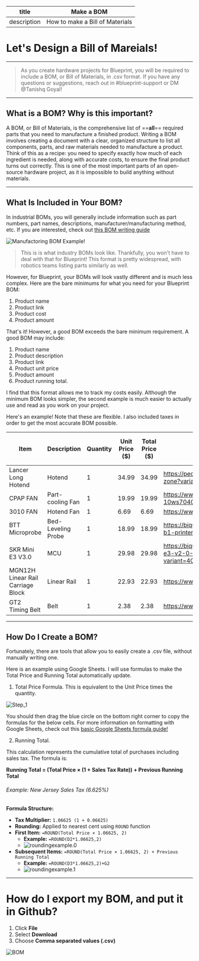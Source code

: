 | title       | Make a BOM                           |
| ----------- | ---------------------------------- |
| description | How to make a Bill of Materials |

# Let's Design a Bill of Mareials!
---
> As you create hardware projects for Blueprint, you will be required to include a BOM, or Bill of Materials, in .csv format. If you have any questions or suggestions, reach out in #blueprint-support or DM @Tanishq Goyal!

--- 
## What is a BOM? Why is this important?


A BOM, or Bill of Materials, is the comprehensive list of ==**all**== required parts that you need to manufacture a finished product. Writing a BOM involves creating a document with a clear, organized structure to list all components, parts, and raw materials needed to manufacture a product. Think of this as a recipe: you need to specify exactly how much of each ingredient is needed, along with accurate costs, to ensure the final product turns out correctly. This is one of the most important parts of an open-source hardware project, as it is impossible to build anything without materials. 

--- 
## What Is Included in Your BOM? 

In industrial BOMs, you will generally include information such as part numbers, part names, descriptions, manufacturer/manufacturing method, etc. If you are interested, check out [this BOM writing guide](https://durolabs.co/blog/bill-of-materials-example/)

![Manufactoring BOM Example!](https://hc-cdn.hel1.your-objectstorage.com/s/v3/fbea41efef552a6cc8830f589c44f6f3f2b8e236_pasted_image_20251017223635.png)
> This is is what industry BOMs look like. Thankfully, you won't have to deal with that for Blueprint! This format is pretty widespread, with robotics teams listing parts similarly as well. 

However, for Blueprint, your BOMs will look vastly different and is much less complex.  Here are the bare minimums for what you need for your Blueprint BOM:

1. Product name
2. Product link
3. Product cost
4. Product amount


That's it! However, a good BOM exceeds the bare minimum requirement. A good BOM may include:

1. Product name
2. Product description
3. Product link
4. Product unit price
5. Product amount
6. Product running total.

I find that this format allows me to track my costs easily. Although the minimum BOM looks simpler, the second example is much easier to actually use and read as you work on your project. 

Here's an example! Note that these are flexible. I also included taxes in order to get the most accurate BOM possible. 

| Item                              | Description        | Quantity | Unit Price ($) | Total Price ($) | URL                                                                                                                  | Running Total ($ with Tax) |     |
| --------------------------------- | ------------------ | -------- | -------------- | --------------- | -------------------------------------------------------------------------------------------------------------------- | -------------------------- | --- |
| Lancer Long Hotend                | Hotend             | 1        | 34.99          | 34.99           | https://peopoly.net/products/magneto-x-lancer-melt-zone?variant=46839304225050                                       | 37.31                      |     |
| CPAP FAN                          | Part-cooling Fan   | 1        | 19.99          | 19.99           | https://www.fabreeko.com/products/cpap-fan-10ws7040-hose-by-mellow                                                   | 58.62                      |     |
| 3010 FAN                          | Hotend Fan         | 1        | 6.69           | 6.69            | https://www.aliexpress.us/item/3256808756746945.html                                                                 | 65.78                      |     |
| BTT Microprobe                    | Bed-Leveling Probe | 1        | 18.99          | 18.99           | https://biqu.equipment/products/microprobe-v1-0-for-b1-printers-h2-extruders-ender-3                                 | 86.00                      |     |
| SKR Mini E3 V3.0                  | MCU                | 1        | 29.98          | 29.98           | https://biqu.equipment/products/bigtreetech-skr-mini-e3-v2-0-32-bit-control-board-for-ender-3?variant=40035469885538 | 117.97                     |     |
| MGN12H Linear Rail Carriage Block | Linear Rail        | 1        | 22.93          | 22.93           | https://www.aliexpress.us/item/2251832643511407.html                                                                 | 142.42                     |     |
| GT2 Timing Belt                   | Belt               | 1        | 2.38           | 2.38            | https://www.aliexpress.us/item/3256805030553800.html                                                                 | 144.96                     |     |


--- 

## How Do I Create a BOM?

Fortunately, there are tools that allow you to easily create a .csv file, without manually writing one. 

Here is an example using Google Sheets. I will use formulas to make the Total Price and Running Total automatically update. 

1. Total Price Formula. This is equivalent to the Unit Price times the quantity. 

![Step_1](https://hc-cdn.hel1.your-objectstorage.com/s/v3/19deaef50d30d1524066970c1b76a219ad170939_pasted_image_20251017234942.png)

You should then drag the blue circle on the bottom right corner to copy the formulas for the below cells. For more information on formatting with Google Sheets, check out this [basic Google Sheets formula guide!](https://www.youtube.com/watch?v=llkP9DxRAPI) 

2. Running Total.
   
This calculation represents the cumulative total of purchases including sales tax. The formula is:

**Running Total = (Total Price × (1 + Sales Tax Rate)) + Previous Running Total**

###### Example: New Jersey Sales Tax (6.625%)

**Formula Structure:**
- **Tax Multiplier:** `1.06625 (1 + 0.06625)`
- **Rounding:** Applied to nearest cent using `ROUND` function
- **First Item:** `=ROUND(Total Price × 1.06625, 2)`
  - **Example:** `=ROUND(D2*1.06625,2)`
  - ![roundingexample.0](https://hc-cdn.hel1.your-objectstorage.com/s/v3/85f4db06f3ed14e960764b7143931e6875eed6f3_pasted_image_20251018003730.png)
- **Subsequent Items:** `=ROUND(Total Price × 1.06625, 2) + Previous Running Total`
  - **Example:** `=ROUND(D3*1.06625,2)+G2`
  - ![roundingexample.1](https://hc-cdn.hel1.your-objectstorage.com/s/v3/2905b4cb99a86be967c7144cf6372dd936f00b04_pasted_image_20251018003712.png)

--- 

# How do I export my BOM, and put it in Github?

1. Click **File**
2. Select **Download**
3. Choose **Comma separated values (.csv)**

![BOM](https://hc-cdn.hel1.your-objectstorage.com/s/v3/3479c9e12046945013728171f0a0e4d705464fd1_image.png)
